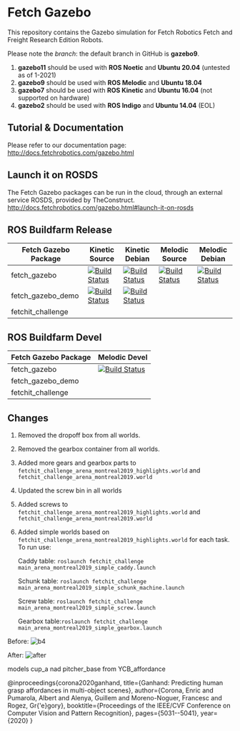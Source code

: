 # Fetch Gazebo

This repository contains the Gazebo simulation for Fetch Robotics Fetch and
Freight Research Edition Robots.

Please note the _branch_: the default branch in GitHub is **gazebo9**.
1. **gazebo11** should be used with **ROS Noetic** and **Ubuntu 20.04** (untested as of 1-2021)
2. **gazebo9** should be used with **ROS Melodic** and **Ubuntu 18.04**
3. **gazebo7** should be used with **ROS Kinetic** and **Ubuntu 16.04** (not supported on hardware)
4. **gazebo2** should be used with **ROS Indigo** and **Ubuntu 14.04** (EOL)

## Tutorial & Documentation

Please refer to our documentation page: http://docs.fetchrobotics.com/gazebo.html

## Launch it on ROSDS

The Fetch Gazebo packages can be run in the cloud, through an external service ROSDS, provided by TheConstruct.
http://docs.fetchrobotics.com/gazebo.html#launch-it-on-rosds

## ROS Buildfarm Release
 
Fetch Gazebo Package | Kinetic Source | Kinetic Debian | Melodic Source | Melodic Debian
-------------------- | -------------- | -------------- | -------------- | --------------
fetch_gazebo | [![Build Status](http://build.ros.org/buildStatus/icon?job=Ksrc_uX__fetch_gazebo__ubuntu_xenial__source)](http://build.ros.org/job/Ksrc_uX__fetch_gazebo__ubuntu_xenial__source/) | [![Build Status](http://build.ros.org/buildStatus/icon?job=Kbin_uX64__fetch_gazebo__ubuntu_xenial_amd64__binary)](http://build.ros.org/view/Kbin_uX64/job/Kbin_uX64__fetch_gazebo__ubuntu_xenial_amd64__binary/) | [![Build Status](http://build.ros.org/buildStatus/icon?job=Msrc_uB__fetch_gazebo__ubuntu_bionic__source)](http://build.ros.org/view/Mbin_uB64/job/Msrc_uB__fetch_gazebo__ubuntu_bionic__source/) | [![Build Status](http://build.ros.org/buildStatus/icon?job=Mbin_uB64__fetch_gazebo__ubuntu_bionic_amd64__binary)](http://build.ros.org/view/Mbin_uB64/job/Mbin_uB64__fetch_gazebo__ubuntu_bionic_amd64__binary/) |
fetch_gazebo_demo | [![Build Status](http://build.ros.org/buildStatus/icon?job=Ksrc_uX__fetch_gazebo_demo__ubuntu_xenial__source)](http://build.ros.org/job/Ksrc_uX__fetch_gazebo_demo__ubuntu_xenial__source/) | [![Build Status](http://build.ros.org/buildStatus/icon?job=Kbin_uX64__fetch_gazebo_demo__ubuntu_xenial_amd64__binary)](http://build.ros.org/job/Kbin_uX64__fetch_gazebo_demo__ubuntu_xenial_amd64__binary/) | | | | |
fetchit_challenge | | | | | | |

## ROS Buildfarm Devel

Fetch Gazebo Package | Melodic Devel
-------------------- | -------------
fetch_gazebo | [![Build Status](http://build.ros.org/buildStatus/icon?job=Mdev__fetch_gazebo__ubuntu_bionic_amd64)](http://build.ros.org/view/Mdev/job/Mdev__fetch_gazebo__ubuntu_bionic_amd64/)
fetch_gazebo_demo | | | |
fetchit_challenge | | | |

## Changes
1. Removed the dropoff box from all worlds.
2. Removed the gearbox container from all worlds.
3. Added more gears and gearbox parts to ``` fetchit_challenge_arena_montreal2019_highlights.world``` and ```fetchit_challenge_arena_montreal2019.world```
4. Updated the screw bin in all worlds
5. Added screws to ``` fetchit_challenge_arena_montreal2019_highlights.world``` and ```fetchit_challenge_arena_montreal2019.world```
6. Added simple worlds based on ``` fetchit_challenge_arena_montreal2019_highlights.world``` for each task.  
      To run use:

      Caddy table: `roslaunch fetchit_challenge main_arena_montreal2019_simple_caddy.launch`

      Schunk table: `roslaunch fetchit_challenge main_arena_montreal2019_simple_schunk_machine.launch`

      Screw table: `roslaunch fetchit_challenge main_arena_montreal2019_simple_screw.launch`

      Gearbox table:`roslaunch fetchit_challenge main_arena_montreal2019_simple_gearbox.launch`


Before:
![b4](https://user-images.githubusercontent.com/15792263/60300328-c1ac8400-98fc-11e9-857b-f016a7c77213.png)

After:
![after](https://user-images.githubusercontent.com/15792263/62237631-53495e80-b39f-11e9-9197-5f766de23f11.png)



models cup_a nad pitcher_base from YCB_affordance

@inproceedings{corona2020ganhand,
  title={Ganhand: Predicting human grasp affordances in multi-object scenes},
  author={Corona, Enric and Pumarola, Albert and Alenya, Guillem and Moreno-Noguer, Francesc and Rogez, Gr{\'e}gory},
  booktitle={Proceedings of the IEEE/CVF Conference on Computer Vision and Pattern Recognition},
  pages={5031--5041},
  year={2020}
}
